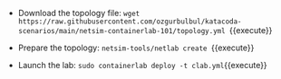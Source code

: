 * Download the topology file:
`wget https://raw.githubusercontent.com/ozgurbulbul/katacoda-scenarios/main/netsim-containerlab-101/topology.yml `{{execute}}

* Prepare the topology:
`netsim-tools/netlab create `{{execute}}

* Launch the lab:
`sudo containerlab deploy -t clab.yml`{{execute}}
